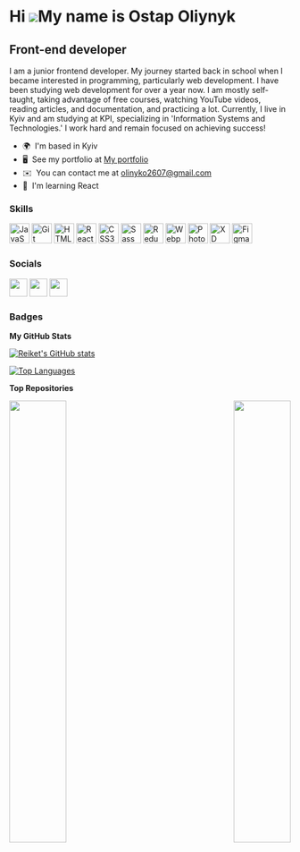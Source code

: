 Hi ![](https://user-images.githubusercontent.com/18350557/176309783-0785949b-9127-417c-8b55-ab5a4333674e.gif)My name is Ostap Oliynyk
=====================================================================================================================================

Front-end developer
-------------------

I am a junior frontend developer. My journey started back in school when I became interested in programming, particularly web development. I have been studying web development for over a year now. I am mostly self-taught, taking advantage of free courses, watching YouTube videos, reading articles, and documentation, and practicing a lot. Currently, I live in Kyiv and am studying at KPI, specializing in 'Information Systems and Technologies.' I work hard and remain focused on achieving success!

* 🌍  I'm based in Kyiv
* 🖥️  See my portfolio at [My portfolio](http://aa)
* ✉️  You can contact me at [olinyko2607@gmail.com](mailto:olinyko2607@gmail.com)
* 🧠  I'm learning React

### Skills


<p align="left">
<a href="https://developer.mozilla.org/en-US/docs/Web/JavaScript" target="_blank" rel="noreferrer"><img src="https://raw.githubusercontent.com/danielcranney/readme-generator/main/public/icons/skills/javascript-colored.svg" width="36" height="36" alt="JavaScript" /></a>
<a href="https://git-scm.com/" target="_blank" rel="noreferrer"><img src="https://raw.githubusercontent.com/danielcranney/readme-generator/main/public/icons/skills/git-colored.svg" width="36" height="36" alt="Git" /></a>
<a href="https://developer.mozilla.org/en-US/docs/Glossary/HTML5" target="_blank" rel="noreferrer"><img src="https://raw.githubusercontent.com/danielcranney/readme-generator/main/public/icons/skills/html5-colored.svg" width="36" height="36" alt="HTML5" /></a>
<a href="https://reactjs.org/" target="_blank" rel="noreferrer"><img src="https://raw.githubusercontent.com/danielcranney/readme-generator/main/public/icons/skills/react-colored.svg" width="36" height="36" alt="React" /></a>
<a href="https://www.w3.org/TR/CSS/#css" target="_blank" rel="noreferrer"><img src="https://raw.githubusercontent.com/danielcranney/readme-generator/main/public/icons/skills/css3-colored.svg" width="36" height="36" alt="CSS3" /></a>
<a href="https://sass-lang.com/" target="_blank" rel="noreferrer"><img src="https://raw.githubusercontent.com/danielcranney/readme-generator/main/public/icons/skills/sass-colored.svg" width="36" height="36" alt="Sass" /></a>
<a href="https://redux.js.org/" target="_blank" rel="noreferrer"><img src="https://raw.githubusercontent.com/danielcranney/readme-generator/main/public/icons/skills/redux-colored.svg" width="36" height="36" alt="Redux" /></a>
<a href="https://webpack.js.org/" target="_blank" rel="noreferrer"><img src="https://raw.githubusercontent.com/danielcranney/readme-generator/main/public/icons/skills/webpack-colored.svg" width="36" height="36" alt="Webpack" /></a>
<a href="https://www.adobe.com/uk/products/photoshop.html" target="_blank" rel="noreferrer"><img src="https://raw.githubusercontent.com/danielcranney/readme-generator/main/public/icons/skills/photoshop-colored.svg" width="36" height="36" alt="Photoshop" /></a>
<a href="https://www.adobe.com/uk/products/xd.html" target="_blank" rel="noreferrer"><img src="https://raw.githubusercontent.com/danielcranney/readme-generator/main/public/icons/skills/xd-colored.svg" width="36" height="36" alt="XD" /></a>
<a href="https://www.figma.com/" target="_blank" rel="noreferrer"><img src="https://raw.githubusercontent.com/danielcranney/readme-generator/main/public/icons/skills/figma-colored.svg" width="36" height="36" alt="Figma" /></a>
</p>


### Socials

<p align="left"> <a href="https://www.github.com/Reiket" target="_blank" rel="noreferrer"><img src="https://raw.githubusercontent.com/danielcranney/readme-generator/main/public/icons/socials/github.svg" width="32" height="32" /></a> <a href="http://www.instagram.com/_zofry_07" target="_blank" rel="noreferrer"><img src="https://raw.githubusercontent.com/danielcranney/readme-generator/main/public/icons/socials/instagram.svg" width="32" height="32" /></a> <a href="https://www.linkedin.com/in/ostap-oliynyk-879429201" target="_blank" rel="noreferrer"><img src="https://raw.githubusercontent.com/danielcranney/readme-generator/main/public/icons/socials/linkedin.svg" width="32" height="32" /></a></p>

### Badges

<b>My GitHub Stats</b>

<a href="http://www.github.com/Reiket"><img src="https://github-readme-stats.vercel.app/api?username=Reiket&show_icons=true&hide=&count_private=true&title_color=6366f1&text_color=ffffff&icon_color=000000&bg_color=1c1917&hide_border=true&show_icons=true" alt="Reiket's GitHub stats" /></a>

<a href="https://github.com/Reiket" align="left"><img src="https://github-readme-stats.vercel.app/api/top-langs/?username=Reiket&langs_count=10&title_color=6366f1&text_color=ffffff&icon_color=000000&bg_color=1c1917&hide_border=true&locale=en&custom_title=Top%20%Languages" alt="Top Languages" /></a>

<b>Top Repositories</b>

<div width="100%" align="center"><a href="https://github.com/Reiket/react-pizza-shop" align="left"><img align="left" width="45%" src="https://github-readme-stats.vercel.app/api/pin/?username=Reiket&repo=react-pizza-shop&title_color=6366f1&text_color=ffffff&icon_color=000000&bg_color=1c1917&hide_border=true&locale=en" /></a><a href="https://github.com/Reiket/react-social-networks" align="right"><img align="right" width="45%" src="https://github-readme-stats.vercel.app/api/pin/?username=Reiket&repo=react-social-networks&title_color=6366f1&text_color=ffffff&icon_color=000000&bg_color=1c1917&hide_border=true&locale=en" /></a></div><br /><br /><br /><br /><br /><br /><br />
